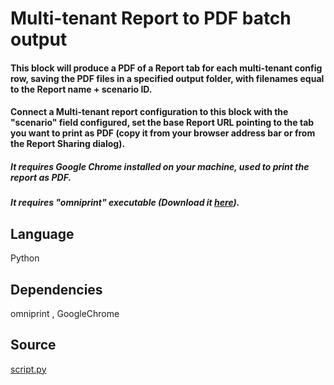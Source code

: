 # Multi-tenant Report to PDF batch output

#### This block will produce a PDF of a Report tab for each multi-tenant config row, saving the PDF files in a specified output folder, with filenames equal to the Report name + scenario ID.
#### Connect a Multi-tenant report configuration to this block with the "scenario" field configured, set the base Report URL pointing to the tab you want to print as PDF (copy it from your browser address bar or from the Report Sharing dialog). 
##### It requires Google Chrome installed on your machine, used to print the report as PDF.
##### It requires "omniprint" executable (Download it [here](https://visokio.com/wp-content/uploads/2020/04/Omniscope-Evo-Omniprint.zip)).

## Language
Python

## Dependencies
omniprint , GoogleChrome

## Source
[script.py](https://github.com/visokio/omniscope-custom-blocks/blob/master/Outputs/Report%20to%20PDF%20batch%20output/script.py)
